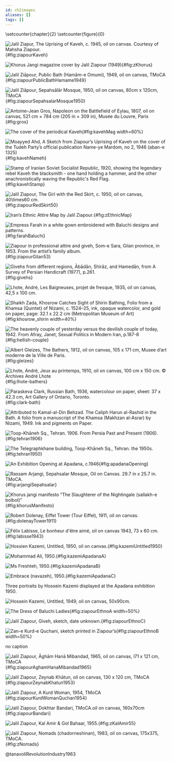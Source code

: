```yaml
---
id: ch2images
aliases: []
tags: []
---
```


\setcounter{chapter}{2}
\setcounter{figure}{0}

![Jalil Ziapur, *The Uprising of Kaveh*, c. 1945, oil on canvas. Courtesy of Mahsha Ziapour. ](ziapour-kaveh.png){#fig:ziapourKaveh}

![Khorus Jangi magazine cover by Jalil Ziapour (1949)](ziapour-khorus-jangi.png){#fig:zKhorus}

![Jalil Ziāpour, *Public Bath (Hamām-e Omumi)*, 1949, oil on canvas, TMoCA](56cc3baf-8325-4894-a00b-a5a1d94e9db7.png){#fig:ziapourPublicBathHamame1949}

![Jalil Ziāpour, Sepahsālār Mosque, 1950, oil on canvas, 80cm x 120cm, TMoCA](af4569ef-c85d-4afe-bc3a-5dc662775eb3.png){#fig:ziapourSepahsalarMosque1950}

![Antoine-Jean Gros, *Napoleon on the Battlefield of Eylau*, 1807, oil on canvas, 521 cm × 784 cm (205 in × 309 in),  Musée du Louvre, Paris](Napoleon_on_the_Battlefield_of_Eylau_Gros.jpg){#fig:gros}

![The cover of the periodical Kaveh](kaveh_mag.png){#fig:kavehMag width=60%}

![Moayyed Ahd, A Sketch from Ziapour’s Uprising of Kaveh on the cover of the Tudeh Party’s official publication Name-ye Mardom, no 2, 1946 (aban-e 1325)](figures/kaveh_nameh.png){#fig:kavehNameh}

![Stamp of Iranian Soviet Socialist Republic, 1920, showing the legendary rebel Kaveh the blacksmith - one hand holding a hammer, and the other anachronistically waving the Republic's Red Flag.](stamp_kaveh.png){#fig:kavehStamp}

![Jalil Ziapour, The Girl with the Red Skirt, c. 1950, oil on canvas, $40\times60 cm$.](red_skirt.png){#fig:ziapourRedSkirt50}

![Iran’s Ethnic Attire Map by Jalil Ziapour.](iran_map_of_fabric.png){#fig:zEthnicMap}

![Empress Farah in a white gown embroidered with Baluchi designs and patterns.](farah_baluchi_dress.png){#fig:farahBaluchi}

![Ziapour in professional attire and giveh, Som-e Sara, Gilan province, in 1953. From the artist’s family album.](ziapour_w_giveh.png){#fig:ziapourGilan53}

![*Givehs* from different regions, Ābādān, Shirāz, and Hamedān, from *A Survey of Persian Handicraft* (1977), p.261.](givehs.png){#fig:givehs}

![Lhote, André, Les Baigneuses, projet de fresque, 1935, oil on canvas, 42,5 x 100 cm.](figures/lhote_bather_1935.png)

![Shaikh Zada, Khosrow Catches Sight of Shirin Bathing, Folio from a Khamsa (Quintet) of Nizami, c. 1524–25, ink, opaque watercolor, and gold on paper, page: 32.1 x 22.2 cm (Metropolitan Museum of Art)](sjirin_khosrow.png){#fig:khosrow_shirin width=40%}

![The heavenly couple of yesterday versus the devilish couple of today, 1942. From Afray, Janet, *Sexual Politics in Modern Iran*, p.187-8](couple_news.png){#fig:hellish-couple}

![Albert Gleizes, The Bathers, 1912, oil on canvas, 105 x 171 cm, Musee d’art moderne de la Ville de Paris.](gleizes_bathers.png){#fig:gleizes}

![Lhote, André, Jeux au printemps, 1910, oil on canvas, 100 cm x 150 cm. © Archives André Lhote](figures/lhote_bathers.png){#fig:lhote-bathers}

![Paraskeva Clark, Russian Bath, 1936, watercolour on paper, sheet: 37 x 42.3 cm, Art Gallery of Ontario, Toronto.](clark_public_bath.png){#fig:clark-bath}

![Attributed to Kamal-al-Din Behzad. The Caliph Harun al-Rashid in the Bath. A folio from a manuscript of the Khamsa (Makhzan al-Asrar) by Nizami, 1949. Ink and pigments on Paper.](20220709173835.png)

![Toop-Khāneh Sq., Tehran. 1906. From *Persia Past and Present* (1906).](tehran_1906.png){#fig:tehran1906}

![The Telegraphkhane building, Toop-Khāneh Sq., Tehran. the 1950s.](tehran_1950.png){#fig:tehran1950}

![An Exhibition Opening at Apadana, c.1946](apadana_opening.png){#fig:apadanaOpening}

![Rassam Arjangi, Sepahsalar Mosque, Oil on Canvas. 29.7 in x 25.7 in. TMoCA.](arjangi.png){#fig:arjangiSepahsalar}

![Khorus jangi manifesto “The Slaughterer of the Nightingale (sallakh-e bolbol)”](khorus_manifesto.png){#fig:khorusManifesto}

![Robert Dolenay, Eiffel Tower (Tour Eiffel), 1911, oil on canvas.](dolenay_tower.png){#fig:dolenayTower1911}

![Félix Labisse, Le bonheur d'être aimé, oil on canvas 1943, 73 x 60 cm.](20220620213820.png){#fig:labisse1943}

![Hossien Kazemi, *Untitled*, 1950, oil on canvas.](20240127043450.png){#fig:kazemiUntitled1950}

<div id="fig:kazemiApadana">

![Mohammad Ali, 1950.](kazemi_mohammad_ali_50.png){#fig:kazemiApadanaA}

![Ms Freshteh, 1950.](kazmi_freshteh_1950.png){#fig:kazemiApadanaB}

![Embrace (navazeh), 1950.](kazemi_embrace.png){#fig:kazemiApadanaC}

Three portraits by Hossein Kazemi displayed at the Apadana exhibition 1950.

</div>

![Hossein Kazemi, Untitled, 1949, oil on canvas, 50x90cm.](20220424171420.png)

<div id="fig:ziapourEthno" class="nocaption subfigures">

![The Dress of Baluchi Ladies](ziapour_dress_baluchi.png){#fig:ziapourEthnoA width=50%}

![Jalil Ziapour, Giveh, sketch, date unknown.](figures/ziapour_giveh_skch.png){#fig:ziapourEthnoC}

![Zan-e Kurd-e Quchani, sketch printed in Ziapour’s](ziapour_zane_kurd_skch.png){#fig:ziapourEthnoB width=50%}

no caption

</div>

![Jalil Ziapour, Āghām Hanā Mibandad, 1965, oil on canvas, l71 x 121 cm, TMoCA](1eb6e656-bf5e-4321-a611-90446e05b307.jpg){#fig:ziapourAghamHanaMibandad1965}

![Jalil Ziapour, *Zeynab Khātun*, oil on canvas, 130 x 120 cm, TMoCA](bf77514d-89ea-4f6c-90c5-4d1c2e13c721.png){#fig:ziapourZeynabKhatun1953}

![Jalil Ziapour, A Kurd Woman, 1954, TMoCA](0e9bbd3e-edbc-4661-b911-0282f123e310.jpg){#fig:ziapourKurdWomanQuchan1954}

![Jalil Ziapour, Dokhtar Bandari, TMoCA.oil on canvas, 160x70cm](figures/ziapour_bandari.png){#fig:ziapourBandari}

![Jalil Ziapour, Kal Amir & Gol Bahaar, 1955.](ziapour_kal_amir_55.png){#fig:zKalAmir55}

![Jalil Ziapour, Nomads (chadorneshinan), 1983,  oil on canvas, 175x375, TMoCA.](ziapour_nomads.png){#fig:zNomads}

@tanavoliRevolutionIndustry1963
